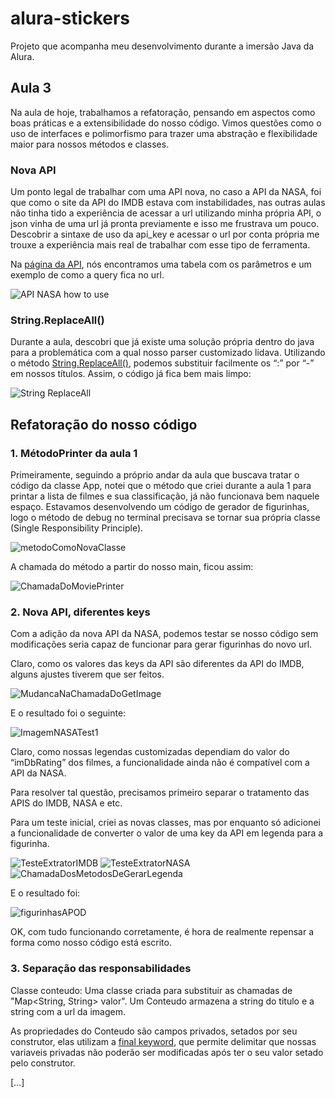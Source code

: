 # alura-stickers

Projeto que acompanha meu desenvolvimento durante a imersão Java da Alura.

## Aula 3

Na aula de hoje, trabalhamos a refatoração, pensando em aspectos como boas práticas e a extensibilidade do nosso código. Vimos questões como o uso de interfaces e polimorfismo para trazer uma abstração e flexibilidade maior para nossos métodos e classes.

### Nova API

Um ponto legal de trabalhar com uma API nova, no caso a API da NASA, foi que como o site da API do IMDB estava com instabilidades, nas outras aulas não tinha tido a experiência de acessar a url utilizando minha própria API, o json vinha de uma url já pronta previamente e isso me frustrava um pouco. Descobrir a sintaxe de uso da api_key e acessar o url por conta própria me trouxe a experiência mais real de trabalhar com esse tipo de ferramenta.

Na [página da API](https://api.nasa.gov/), nós encontramos uma tabela com os parâmetros e um exemplo de como a query fica no url.

![API NASA how to use](https://user-images.githubusercontent.com/79609859/229006448-77ef01e4-7153-45de-a52a-36575252ec12.png)

### String.ReplaceAll()

Durante a aula, descobri que já existe uma solução própria dentro do java para a problemática com a qual nosso parser customizado lidava. Utilizando o método [String.ReplaceAll()]([https://www.javatpoint.com/java-string-replaceall](https://www.javatpoint.com/java-string-replaceall)), podemos substituir facilmente os “:” por “-” em nossos títulos. Assim, o código já fica bem mais limpo:

![String ReplaceAll](https://user-images.githubusercontent.com/79609859/229006781-18781ef6-00c2-4556-882d-9fa6ce657233.png)

## Refatoração do nosso código

### 1. MétodoPrinter da aula 1
Primeiramente, seguindo a próprio andar da aula que buscava tratar o código da classe App, notei que o método que criei durante a aula 1 para printar a lista de filmes e sua classificação, já não funcionava bem naquele espaço. Estavamos desenvolvendo um código de gerador de figurinhas, logo o método de debug no terminal precisava se tornar sua própria classe (Single Responsibility Principle).

![metodoComoNovaClasse](https://user-images.githubusercontent.com/79609859/229007301-33d04ca3-3326-493a-af66-f793e030a275.png)

A chamada do método a partir do nosso main, ficou assim:

![ChamadaDoMoviePrinter](https://user-images.githubusercontent.com/79609859/229007329-59a1e956-0c82-432b-9f93-a02d7c5b4dcb.png)

### 2. Nova API, diferentes keys
Com a adição da nova API da NASA, podemos testar se nosso código sem modificações seria capaz de funcionar para gerar figurinhas do novo url. 

Claro, como os valores das keys da API são diferentes da API do IMDB, alguns ajustes tiverem que ser feitos.

![MudancaNaChamadaDoGetImage](https://user-images.githubusercontent.com/79609859/229007860-d921d635-0146-436c-9950-562d30561811.png)

E o resultado foi o seguinte:

![ImagemNASATest1](https://user-images.githubusercontent.com/79609859/229007918-2c172356-c071-48d1-8e01-6814934689a8.png)

Claro, como nossas legendas customizadas dependiam do valor do “imDbRating” dos filmes, a funcionalidade ainda não é compatível com a API da NASA.

Para resolver tal questão, precisamos primeiro separar o tratamento das APIS do IMDB, NASA e etc.

Para um teste inicial, criei as novas classes, mas por enquanto só adicionei a funcionalidade de converter o valor de uma key da API em legenda para a figurinha.

![TesteExtratorIMDB](https://user-images.githubusercontent.com/79609859/229007991-96cf900d-374b-4882-ba7b-b1bedbd7ffeb.png)
![TesteExtratorNASA](https://user-images.githubusercontent.com/79609859/229008014-462ee47c-ed9a-49d9-8168-dee3df9e93aa.png)
![ChamadaDosMetodosDeGerarLegenda](https://user-images.githubusercontent.com/79609859/229008046-f0d08f74-511e-405b-9cf6-b62a4b0f71a4.png)

E o resultado foi:

![figurinhasAPOD](https://user-images.githubusercontent.com/79609859/229008099-faa24f7b-8e2b-427f-ba30-5bf9e11d0f99.png)

OK, com tudo funcionando corretamente, é hora de realmente repensar a forma como nosso código está escrito.

### 3. Separação das responsabilidades


Classe conteudo: Uma classe criada para substituir as chamadas de "Map<String, String> valor". Um Conteudo armazena a string do titulo e a string com a url da imagem.

As propriedades do Conteudo são campos privados, setados por seu construtor, elas utilizam a [final keyword](https://www.geeksforgeeks.org/final-keyword-in-java/), que permite delimitar que nossas variaveis privadas não poderão ser modificadas após ter o seu valor setado pelo construtor.

[...]

